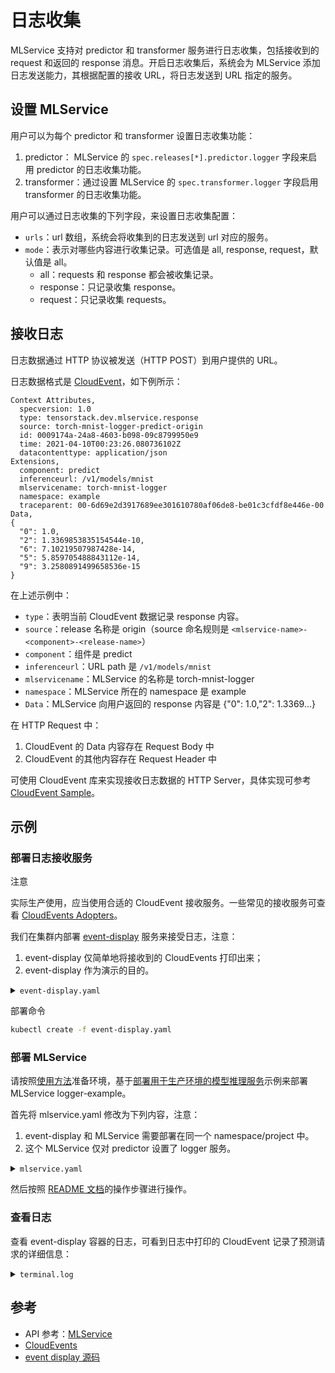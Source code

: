 # 日志收集

MLService 支持对 predictor 和 transformer 服务进行日志收集，包括接收到的 request 和返回的 response 消息。开启日志收集后，系统会为 MLService 添加日志发送能力，其根据配置的接收 URL，将日志发送到 URL 指定的服务。

## 设置 MLService

用户可以为每个 predictor 和 transformer 设置日志收集功能：

1. predictor： MLService 的 `spec.releases[*].predictor.logger` 字段来启用 predictor 的日志收集功能。
2. transformer：通过设置 MLService 的 `spec.transformer.logger` 字段启用 transformer 的日志收集功能。

用户可以通过日志收集的下列字段，来设置日志收集配置：

* `urls`：url 数组，系统会将收集到的日志发送到 url 对应的服务。
* `mode`：表示对哪些内容进行收集记录。可选值是 all, response, request，默认值是 all。
    * all：requests 和 response 都会被收集记录。
    * response：只记录收集 response。
    * request：只记录收集 requests。

## 接收日志

日志数据通过 HTTP 协议被发送（HTTP POST）到用户提供的 URL。

日志数据格式是 <a target="_blank" rel="noopener noreferrer" href="https://cloudevents.io">CloudEvent</a>，如下例所示：

```
Context Attributes,
  specversion: 1.0
  type: tensorstack.dev.mlservice.response
  source: torch-mnist-logger-predict-origin
  id: 0009174a-24a8-4603-b098-09c8799950e9
  time: 2021-04-10T00:23:26.080736102Z
  datacontenttype: application/json
Extensions,
  component: predict
  inferenceurl: /v1/models/mnist
  mlservicename: torch-mnist-logger
  namespace: example
  traceparent: 00-6d69e2d3917689ee301610780af06de8-be01c3cfdf8e446e-00
Data,
{
  "0": 1.0,
  "2": 1.3369853835154544e-10,
  "6": 7.10219507987428e-14,
  "5": 5.859705488843112e-14,
  "9": 3.2580891499658536e-15
}
```

在上述示例中：
* `type`：表明当前 CloudEvent 数据记录 response 内容。
* `source`：release 名称是 origin（source 命名规则是 `<mlservice-name>-<component>-<release-name>`）
* `component`：组件是 predict
* `inferenceurl`：URL path 是 `/v1/models/mnist`
* `mlservicename`：MLService 的名称是 torch-mnist-logger
* `namespace`：MLService 所在的 namespace 是 example
* `Data`：MLService 向用户返回的 response 内容是 {"0": 1.0,"2": 1.3369...}


在 HTTP Request 中：
1. CloudEvent 的 Data 内容存在 Request Body 中
2. CloudEvent 的其他内容存在 Request Header 中

可使用 CloudEvent 库来实现接收日志数据的 HTTP Server，具体实现可参考 <a target="_blank" rel="noopener noreferrer" href="https://github.com/cloudevents/sdk-go/blob/v2.10.0/samples/http/receiver-direct/main.go">CloudEvent Sample</a>。

## 示例

### 部署日志接收服务


<aside class="note">
<div class="title">注意</div>

实际生产使用，应当使用合适的 CloudEvent 接收服务。一些常见的接收服务可查看 <a target="_blank" rel="noopener noreferrer" href="https://cloudevents.io/#:~:text=the%20CloudEvents%20project!-,CloudEvents%20Adopters,-Adobe%20I/O">CloudEvents Adopters</a>。
</aside>


我们在集群内部署 <a target="_blank" rel="noopener noreferrer" href="https://github.com/knative/eventing-contrib/blob/v0.18.8/cmd/event_display/main.go">event-display</a> 服务来接受日志，注意：

1. event-display 仅简单地将接收到的 CloudEvents 打印出来；
2. event-display 作为演示的目的。

<details><summary><code class="hljs">event-display.yaml</code></summary>

```yaml
{{#include ../../assets/api/service/event-display.yaml}}
```

</details>


部署命令
```bash
kubectl create -f event-display.yaml
```

### 部署 MLService

请按照[使用方法](https://github.com/t9k/tutorial-examples/blob/master/docs/README-zh.md#%E4%BD%BF%E7%94%A8%E6%96%B9%E6%B3%95)准备环境，基于[部署用于生产环境的模型推理服务](https://github.com/t9k/tutorial-examples/tree/master/deployment/mlservice/torch-pvc)示例来部署 MLService logger-example。

首先将 mlservice.yaml 修改为下列内容，注意：

1. event-display 和 MLService 需要部署在同一个 namespace/project 中。
2. 这个 MLService 仅对 predictor 设置了 logger 服务。

<details><summary><code class="hljs">mlservice.yaml</code></summary>

```yaml
{{#include ../../assets/api/service/mlservice.yaml}}
```

</details>


然后按照 [README 文档](https://github.com/t9k/tutorial-examples/blob/master/deployment/mlservice/torch-pvc/README.md#%E6%93%8D%E4%BD%9C%E6%AD%A5%E9%AA%A4)的操作步骤进行操作。



### 查看日志

查看 event-display 容器的日志，可看到日志中打印的 CloudEvent 记录了预测请求的详细信息：

<details><summary><code class="hljs">terminal.log</code></summary>

```console
{{#include ../../assets/api/service/terminal.log}}
```

</details>

## 参考

* API 参考：[MLService](../../reference/api-reference/mlservice.md)
* <a target="_blank" rel="noopener noreferrer" href="https://cloudevents.io/">CloudEvents </a>
* <a target="_blank" rel="noopener noreferrer" href="https://github.com/knative/eventing-contrib/blob/v0.18.8/cmd/event_display/main.go">event display 源码</a>
